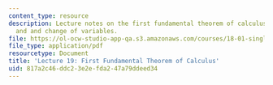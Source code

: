 ```yaml
---
content_type: resource
description: Lecture notes on the first fundamental theorem of calculus, estimation,
  and and change of variables.
file: https://ol-ocw-studio-app-qa.s3.amazonaws.com/courses/18-01-single-variable-calculus-fall-2006/817a2c46ddc23e2efda247a79ddeed34_lec19.pdf
file_type: application/pdf
resourcetype: Document
title: 'Lecture 19: First Fundamental Theorem of Calculus'
uid: 817a2c46-ddc2-3e2e-fda2-47a79ddeed34
---
```

